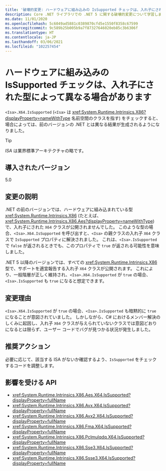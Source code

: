 ```yaml
---
title: '破壊的変更: ハードウェアに組み込みの IsSupported チェックは、入れ子にされた型によって異なる場合があります'
description: Core .NET ライブラリでの .NET 5 に関する破壊的変更について学習します。この変更により、ハードウェアに組み込みの X64.IsSupported のチェックは異なる結果をもたらすようになりました。
ms.date: 11/01/2020
ms.openlocfilehash: 5c6049ad5881c0389870cfd5e1550f8358c67599
ms.sourcegitcommit: 9c589b25b005b9a7f87327646020eb85c3b6306f
ms.translationtype: HT
ms.contentlocale: ja-JP
ms.lasthandoff: 03/06/2021
ms.locfileid: "102257454"
---
```

# <a name="hardware-intrinsic-issupported-checks-may-differ-for-nested-types"></a>ハードウェアに組み込みの IsSupported チェックは、入れ子にされた型によって異なる場合があります

`<Isa>.X64.IsSupported` (`<Isa>` は <xref:System.Runtime.Intrinsics.X86?displayProperty=nameWithType> 名前空間のクラスを指す) をチェックすると、場合によっては、前のバージョンの .NET とは異なる結果が生成されるようになりました。

> [!TIP]
> *ISA* は業界標準アーキテクチャの略です。

## <a name="version-introduced"></a>導入されたバージョン

5.0

## <a name="change-description"></a>変更の説明

.NET の前のバージョンでは、ハードウェアに組み込まれている型 <xref:System.Runtime.Intrinsics.X86> (たとえば、<xref:System.Runtime.Intrinsics.X86.Aes?displayProperty=nameWithType>) で、入れ子にされた `X64` クラスが公開されませんでした。 このような型の場合、`<Isa>.X64.IsSupported` を呼び出すと、`<Isa>` の親クラスの入れ子 `X64` クラスで `IsSupported` プロパティに解決されました。 これは、`<Isa>.IsSupported` で `false` が返されるときでも、このプロパティで `true` が返される可能性を意味しました。

.NET 5 以降のバージョンでは、すべての <xref:System.Runtime.Intrinsics.X86> 型で、サポートを適宜報告する入れ子 `X64` クラスが公開されます。 これにより、一般階層が正しく維持され、`<Isa>.X64.IsSupported` が `true` の場合、`<Isa>.IsSupported` も `true` になると想定できます。

## <a name="reason-for-change"></a>変更理由

`<Isa>.X64.IsSupported` が `true` の場合、`<Isa>.IsSupported` も暗黙的に `true` になることが意図されていました。 しかしながら、C# におけるメンバー解決のしくみに起因し、入れ子 `X64` クラスが与えられていないクラスでは意図どおりになるとは限らず、ユーザー コードでバグが見つかる状況が発生しました。

## <a name="recommended-action"></a>推奨アクション

必要に応じて、該当する ISA がないか確認するよう、`IsSupported` をチェックするコードを調整します。

## <a name="affected-apis"></a>影響を受ける API

- <xref:System.Runtime.Intrinsics.X86.Aes.X64.IsSupported?displayProperty=fullName>
- <xref:System.Runtime.Intrinsics.X86.Avx.X64.IsSupported?displayProperty=fullName>
- <xref:System.Runtime.Intrinsics.X86.Avx2.X64.IsSupported?displayProperty=fullName>
- <xref:System.Runtime.Intrinsics.X86.Fma.X64.IsSupported?displayProperty=fullName>
- <xref:System.Runtime.Intrinsics.X86.Pclmulqdq.X64.IsSupported?displayProperty=fullName>
- <xref:System.Runtime.Intrinsics.X86.Sse3.X64.IsSupported?displayProperty=fullName>
- <xref:System.Runtime.Intrinsics.X86.Ssse3.X64.IsSupported?displayProperty=fullName>

<!--

### Category

Core .NET libraries

### Affected APIs

- `P:System.Runtime.Intrinsics.X86.Aes.X64.IsSupported`
- `P:System.Runtime.Intrinsics.X86.Avx.X64.IsSupported`
- `P:System.Runtime.Intrinsics.X86.Avx2.X64.IsSupported`
- `P:System.Runtime.Intrinsics.X86.Fma.X64.IsSupported`
- `P:System.Runtime.Intrinsics.X86.Pclmulqdq.X64.IsSupported`
- `P:System.Runtime.Intrinsics.X86.Sse3.X64.IsSupported`
- `P:System.Runtime.Intrinsics.X86.Ssse3.X64.IsSupported`

-->
